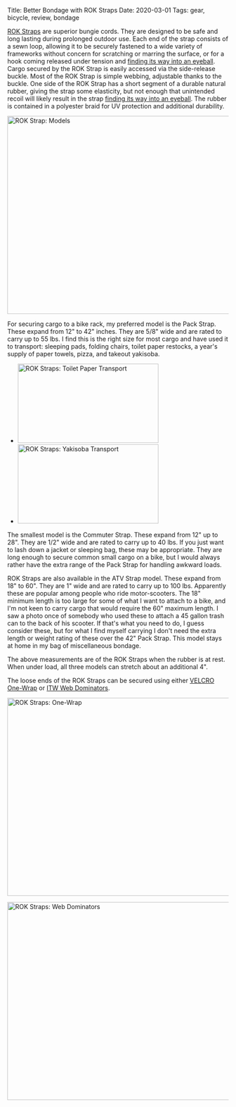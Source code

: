 Title: Better Bondage with ROK Straps
Date: 2020-03-01
Tags: gear, bicycle, review, bondage

[ROK Straps](https://rokstraps.com/) are superior bungie cords. They are designed to be safe and long lasting during prolonged outdoor use. Each end of the strap consists of a sewn loop, allowing it to be securely fastened to a wide variety of frameworks without concern for scratching or marring the surface, or for a hook coming released under tension and [finding its way into an eyeball](https://www.webmd.com/eye-health/news/20000502/bungee-cords-eye-injury). Cargo secured by the ROK Strap is easily accessed via the side-release buckle. Most of the ROK Strap is simple webbing, adjustable thanks to the buckle. One side of the ROK Strap has a short segment of a durable natural rubber, giving the strap some elasticity, but not enough that unintended recoil will likely result in the strap [finding its way into an eyeball](https://pubmed.ncbi.nlm.nih.gov/9467466-bungee-cord-associated-ocular-injuries/). The rubber is contained in a polyester braid for UV protection and additional durability.

<a href="https://www.flickr.com/photos/pigmonkey/49606428732/in/dateposted/" title="ROK Strap: Models"><img src="https://live.staticflickr.com/65535/49606428732_2fa34e4e44_c.jpg" width="800" height="450" alt="ROK Strap: Models"></a>

For securing cargo to a bike rack, my preferred model is the Pack Strap. These expand from 12" to 42" inches. They are 5/8" wide and are rated to carry up to 55 lbs. I find this is the right size for most cargo and have used it to transport: sleeping pads, folding chairs, toilet paper restocks, a year's supply of paper towels, pizza, and takeout yakisoba.

<ul class="thumbs">
    <li>
        <a href="https://www.flickr.com/photos/pigmonkey/49606178491/in/dateposted/" title="ROK Straps: Toilet Paper Transport"><img src="https://live.staticflickr.com/65535/49606178491_9efffd2122_n.jpg" width="320" height="180" alt="ROK Straps: Toilet Paper Transport"></a>
    </li>
    <li>
        <a href="https://www.flickr.com/photos/pigmonkey/49605671428/in/dateposted/" title="ROK Straps: Yakisoba Transport"><img src="https://live.staticflickr.com/65535/49605671428_6ebb62eaed_n.jpg" width="320" height="180" alt="ROK Straps: Yakisoba Transport"></a>
    </li>
</ul>

The smallest model is the Commuter Strap. These expand from 12" up to 28". They are 1/2" wide and are rated to carry up to 40 lbs. If you just want to lash down a jacket or sleeping bag, these may be appropriate. They are long enough to secure common small cargo on a bike, but I would always rather have the extra range of the Pack Strap for handling awkward loads.

ROK Straps are also available in the ATV Strap model. These expand from 18" to 60". They are 1" wide and are rated to carry up to 100 lbs. Apparently these are popular among people who ride motor-scooters. The 18" minimum length is too large for some of what I want to attach to a bike, and I'm not keen to carry cargo that would require the 60" maximum length. I saw a photo once of somebody who used these to attach a 45 gallon trash can to the back of his scooter. If that's what you need to do, I guess consider these, but for what I find myself carrying I don't need the extra length or weight rating of these over the 42" Pack Strap. This model stays at home in my bag of miscellaneous bondage.

The above measurements are of the ROK Straps when the rubber is at rest. When under load, all three models can stretch about an additional 4".

The loose ends of the ROK Straps can be secured using either [VELCRO One-Wrap](https://www.velcro.com/products/ties-and-straps/900604__one-wrap-rolls/) or [ITW Web Dominators](http://na.itwnexus.com/content/web-dominator).

<a href="https://www.flickr.com/photos/pigmonkey/49606179321/in/dateposted/" title="ROK Straps: One-Wrap"><img src="https://live.staticflickr.com/65535/49606179321_3917be06b2_c.jpg" width="800" height="450" alt="ROK Straps: One-Wrap"></a>

<a href="https://www.flickr.com/photos/pigmonkey/49606430062/in/dateposted/" title="ROK Straps: Web Dominators"><img src="https://live.staticflickr.com/65535/49606430062_3a8d9d5b9a_c.jpg" width="800" height="450" alt="ROK Straps: Web Dominators"></a>
